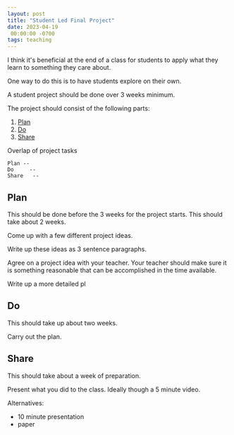 ```yaml
---
layout: post
title: "Student Led Final Project"
date: 2023-04-19
 00:00:00 -0700
tags: teaching
---
```


I think it's beneficial at the end of a class for students to apply what they learn to something they care about.

One way to do this is to have students explore on their own.

A student project should be done over 3 weeks minimum.

The project should consist of the following parts:

1. [Plan](#plan)
1. [Do](#do)
1. [Share](#share)

Overlap of project tasks

```text
Plan --
Do     --
Share   --
```

## Plan

This should be done before the 3 weeks for the project starts. This should take about 2 weeks.

Come up with a few different project ideas.

Write up these ideas as 3 sentence paragraphs.

Agree on a project idea with your teacher. Your teacher should make sure it is something reasonable that can be accomplished in the time available.

Write up a more detailed pl

## Do

This should take up about two weeks.

Carry out the plan.

## Share

This should take about a week of preparation.

Present what you did to the class. Ideally though a 5 minute video.

Alternatives:

- 10 minute presentation
- paper
